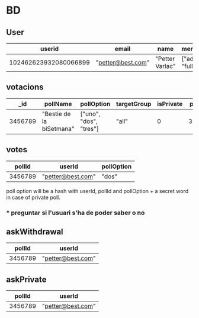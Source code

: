# BD
## User
**userid** | email | name | membership
 ---| --- | --- | ---
 102462623932080066899 | "petter@best.com"| "Petter Varlac" | ["admin", "full", "all"]

## votacions
**_id** | pollName | pollOption | targetGroup | isPrivate | pollDeadline
 --- | --- | --- | --- | --- | ---
3456789 | "Bestie de la biSetmana" | ["uno", "dos", "tres"] | "all" | 0 | 3234672825

## votes
**pollId** | **userId** | pollOption
 --- | --- | ---
3456789 | "petter@best.com" | "dos"

poll option will be a hash with userId, pollId and pollOption + a secret word in case of private poll.

### \* preguntar si l'usuari s'ha de poder saber o no
## askWithdrawal
**pollId** | **userId**
 --- | ---
3456789 | "petter@best.com"

## askPrivate
**pollId** | **userId**
 --- | ---
3456789 | "petter@best.com"
